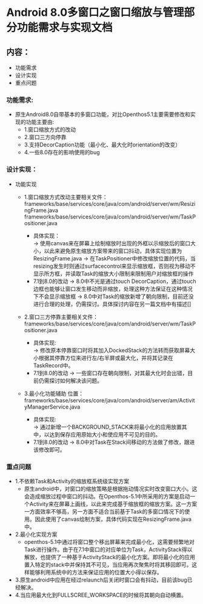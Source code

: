 # Android 8.0多窗口之窗口缩放与管理部分功能需求与实现文档

## 内容：
  - 功能需求
  - 设计实现
  - 重点问题
  
### 功能需求:
  - 原生Android8.0自带基本的多窗口功能，对比Openthos5.1主要需要修改和实现的功能主要由:
    - 1.窗口缩放方式的改动
    - 2.窗口三方向停靠
    - 3.支持DecorCaption功能（最小化、最大化时orientation的改变）
	- 4.一些8.0存在的影响使用的bug
    
### 设计实现：
  - 功能实现
    - 1.窗口缩放方式改动主要相关文件：frameworks/base/services/core/java/com/android/server/wm/ResizingFrame.java frameworks/base/services/core/java/com/android/server/wm/TaskPositioner.java
      - 具体实现：  
      -> 使用canvas来在屏幕上绘制缩放时出现的外框以示缩放后的窗口大小，以此来避免原生缩放方案带来的窗口抖动，具体实现位置为ResizingFrame.java
      -> 在TaskPositioner中修改缩放位置的代码，当resizing发生时则通过surfacecontrol来显示缩放框，否则视为移动不显示所方框，并读取Task的缩放大小限制来限制用户对缩放框的操作
	  - 7.1到8.0的改动
	  -> 8.0中不光是通过touch DecorCaption，通过touch边框也能够让窗口发生移动而非缩放，处理这种方法保证在这种情况下不会显示缩放框
	  -> 8.0中对Task的缩放新增了朝向限制，目前还没进行合理的处理，仍需探讨。具体探讨内容在另一篇文档中有描述[]	  
      
    - 2.窗口三方停靠主要相关文件：frameworks/base/services/core/java/com/android/server/wm/TaskPositioner.java
      - 具体实现:   
      -> 修改原本停靠窗口时将其加入DockedStack的方法转而获取屏幕大小根据其停靠方位来进行左/右半屏或最大化，并将其记录在TaskRecord中。
	  - 7.1到8.0的改动
	  -> 一些窗口存在朝向限制，对其最大化时会出错，目前仍需探讨如何解决该问题。
    
    - 3.最小化功能辅助 位置：frameworks/base/services/core/java/com/android/server/am/ActivityManagerService.java
      - 具体实现:    
      -> 通过新增一个BACKGROUND_STACK来将最小化的应用放置其中，以达到保存应用原始大小和使应用不可见的目的。
	  - 7.1到8.0的改动
	  -> 8.0中对Task在Stack间移动的方法做了修改，跟进该修改即可。

### 重点问题
  - 1.不依赖Task和Activity的缩放框系统级实现方案
    - 原生android中，对窗口的缩放策略是根据拖动情况实时改变窗口大小。这会造成缩放过程中窗口的抖动。在Openthos-5.1中所采用的方案是启动一个Activity来在屏幕上画线，以此来完成基于缩放框的缩放方案。这一方案一方面效率不够高，另一方面不适合当前基于Task的多窗口情况下的使用。因此使用了canvas绘制方案，具体代码实现在ResizingFrame.java中。
  - 2.最小化实现方案
    - openthos-5.1中通过将窗口整个移出屏幕来完成最小化，这需要频繁地对Task进行操作。由于在7.1中窗口的对应单位为Task，ActivityStack得以解放，也提供了一种基于ActivityStack的最小化方案。即将最小化的应用置入特定的stack中并保持其不可见，当应用再次聚焦时将其移回即可。这样能够利用系统中的方法来保证应用的位置大小得以保存。
  - 3.原生android中应用在经过relaunch后关闭时窗口会有抖动，目前该bug已经解决。
  - 4.当应用最大化到FULLSCREE_WORKSPACE的时候将其朝向自动横置。